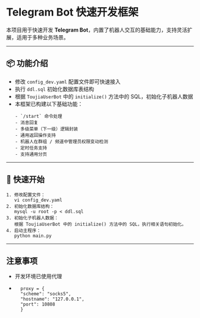 # Telegram Bot 快速开发框架

本项目用于快速开发 **Telegram Bot**，内置了机器人交互的基础能力，支持灵活扩展，适用于多种业务场景。

---

## 📦 功能介绍

- 修改 `config_dev.yaml` 配置文件即可快速接入
- 执行 `ddl.sql` 初始化数据库表结构
- 根据 `ToujiaUserBot` 中的 `initialize()` 方法中的 SQL，初始化子机器人数据
- 本框架已构建以下基础功能：
  ```
  - `/start` 命令处理
  - 消息回复
  - 多级菜单（下一级）逻辑封装
  - 通用返回操作支持
  - 机器人在群组 / 频道中管理员权限变动检测
  - 定时任务支持
  - 支持通用分页
  ```

---

## 🚀 快速开始

```
1. 修改配置文件：
   vi config_dev.yaml
2. 初始化数据库结构：
   mysql -u root -p < ddl.sql
3. 初始化子机器人数据：
   根据 ToujiaUserBot 中的 initialize() 方法中的 SQL，执行相关语句初始化。
4. 启动主程序：
   python main.py
```

---

## 注意事项
- 开发环境已使用代理

- ```text
    proxy = {
    "scheme": "socks5",
    "hostname": "127.0.0.1",
    "port": 10808
    }
    ```
